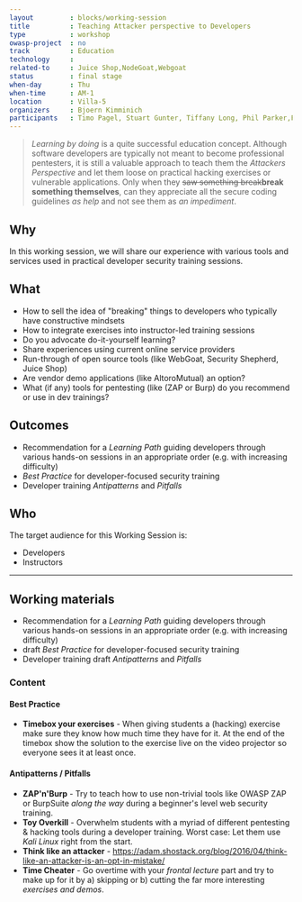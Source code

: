 ```yaml
---
layout         : blocks/working-session
title          : Teaching Attacker perspective to Developers
type           : workshop
owasp-project  : no
track          : Education
technology     :
related-to     : Juice Shop,NodeGoat,Webgoat
status         : final stage 
when-day       : Thu
when-time      : AM-1
location       : Villa-5
organizers     : Bjoern Kimminich
participants   : Timo Pagel, Stuart Gunter, Tiffany Long, Phil Parker,Francois Raynaud
---
```


> _Learning by doing_ is a quite successful education concept. Although
> software developers are typically not meant to become professional
> pentesters, it is still a valuable approach to teach them the
> _Attackers Perspective_ and let them loose on practical hacking
> exercises or vulnerable applications. Only when they ~~saw something
> break~~**break something themselves**, can they appreciate all the
> secure coding guidelines _as help_ and not see them as _an
> impediment_.


## Why

In this working session, we will share our experience with various tools
and services used in practical developer security training sessions.

## What

- How to sell the idea of "breaking" things to developers who typically
  have constructive mindsets
- How to integrate exercises into instructor-led training sessions
- Do you advocate do-it-yourself learning?
- Share experiences using current online service providers
- Run-through of open source tools (like WebGoat, Security Shepherd,
  Juice Shop)
- Are vendor demo applications (like AltoroMutual) an option?
- What (if any) tools for pentesting (like (ZAP or Burp) do you
  recommend or use in dev trainings?

## Outcomes

- Recommendation for a _Learning Path_ guiding developers through
  various hands-on sessions in an appropriate order (e.g. with
  increasing difficulty)
- _Best Practice_ for developer-focused security training
- Developer training _Antipatterns_ and _Pitfalls_

## Who

The target audience for this Working Session is:

- Developers
- Instructors

---

## Working materials

- Recommendation for a _Learning Path_ guiding developers through
  various hands-on sessions in an appropriate order (e.g. with
  increasing difficulty)
- draft _Best Practice_ for developer-focused security training
- Developer training draft _Antipatterns_ and _Pitfalls_

### Content

#### Best Practice

* **Timebox your exercises** - When giving students a (hacking) exercise
  make sure they know how much time they have for it. At the end of the
  timebox show the solution to the exercise live on the video projector
  so everyone sees it at least once.

#### Antipatterns / Pitfalls

* **ZAP'n'Burp** - Try to teach how to use non-trivial tools like OWASP
  ZAP or BurpSuite _along the way_ during a beginner's level web
  security training.
* **Toy Overkill** - Overwhelm students with a myriad of different
  pentesting & hacking tools during a developer training. Worst case:
  Let them use _Kali Linux_ right from the start.
* **Think like an attacker** -
  <https://adam.shostack.org/blog/2016/04/think-like-an-attacker-is-an-opt-in-mistake/>
* **Time Cheater** - Go overtime with your _frontal lecture_ part and
  try to make up for it by a) skipping or b) cutting the far more
  interesting _exercises and demos_.
